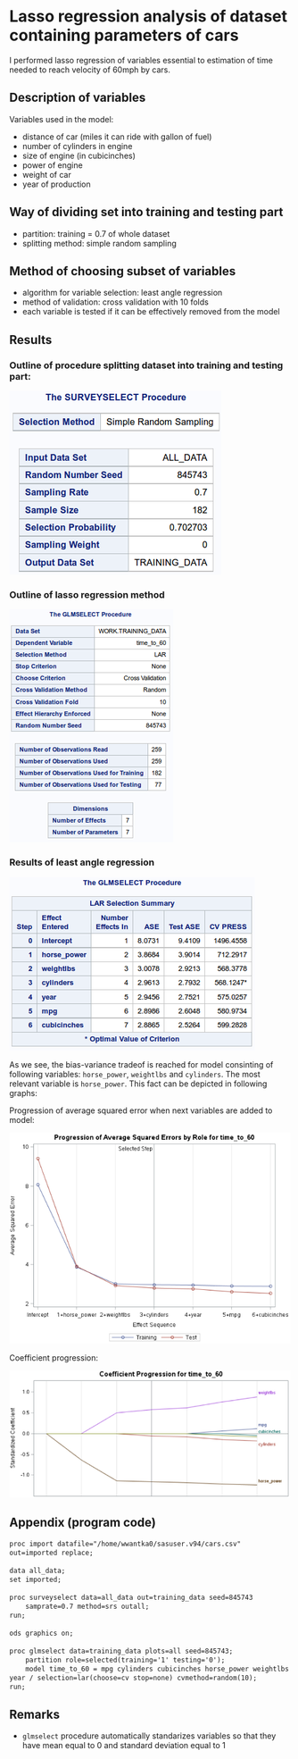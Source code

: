 # Lasso regression analysis of dataset containing parameters of cars 

I performed lasso regression of variables essential to estimation of time needed to reach velocity of 60mph by cars.

## Description of variables

Variables used in the model:

* distance of car (miles it can ride with gallon of fuel)
* number of cylinders in engine
* size of engine (in cubicinches)
* power of engine
* weight of car
* year of production

## Way of dividing set into training and testing part

* partition: training = 0.7 of whole dataset
* splitting method: simple random sampling

## Method of choosing subset of variables

* algorithm for variable selection: least angle regression
* method of validation: cross validation with 10 folds
* each variable is tested if it can be effectively removed from the model

## Results

### Outline of procedure splitting dataset into training and testing part:

![Outline of splitting procedure](images/surveyselect-outline.png)

### Outline of lasso regression method

![Outline of lasso regression](images/glmselect-outline.png)

### Results of least angle regression

![LAR results](images/lar-outline.png)

As we see, the bias-variance tradeof is reached for model consinting of following variables: `horse_power`, `weightlbs` and `cylinders`. The most relevant variable is `horse_power`. This fact can be depicted in following graphs:

Progression of average squared error when next variables are added to model:

![ASE progression](images/ase-progression.png)

Coefficient progression:

![Coefficient progression](images/coefficient-progression.png)

## Appendix (program code)

```
proc import datafile="/home/wwantka0/sasuser.v94/cars.csv" out=imported replace;

data all_data;
set imported;

proc surveyselect data=all_data out=training_data seed=845743
    samprate=0.7 method=srs outall;
run;

ods graphics on;

proc glmselect data=training_data plots=all seed=845743;
    partition role=selected(training='1' testing='0');
    model time_to_60 = mpg cylinders cubicinches horse_power weightlbs year / selection=lar(choose=cv stop=none) cvmethod=random(10);
run;
```

## Remarks

* `glmselect` procedure automatically standarizes variables so that they have mean equal to 0 and standard deviation equal to 1